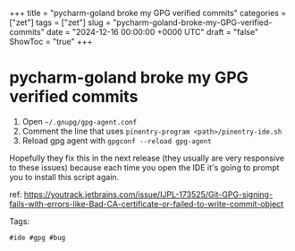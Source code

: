 +++
title = "pycharm-goland broke my GPG verified commits"
categories = ["zet"]
tags = ["zet"]
slug = "pycharm-goland-broke-my-GPG-verified-commits"
date = "2024-12-16 00:00:00 +0000 UTC"
draft = "false"
ShowToc = "true"
+++

# pycharm-goland broke my GPG verified commits

1. Open `~/.gnupg/gpg-agent.conf`
2. Comment the line that uses `pinentry-program <path>/pinentry-ide.sh`
3. Reload gpg agent with `gpgconf --reload gpg-agent`

Hopefully they fix this in the next release (they usually are very responsive to
these issues) because each time you open the IDE it's going to prompt you to
install this script again.

ref:
https://youtrack.jetbrains.com/issue/IJPL-173525/Git-GPG-signing-fails-with-errors-like-Bad-CA-certificate-or-failed-to-write-commit-object

Tags:

    #ide #gpg #bug
